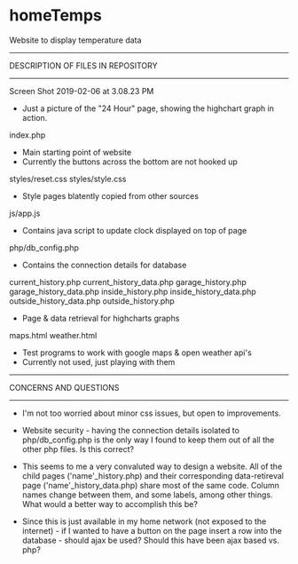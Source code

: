 # homeTemps
Website to display temperature data

****************************************************************
DESCRIPTION OF FILES IN REPOSITORY
****************************************************************
Screen Shot 2019-02-06 at 3.08.23 PM
- Just a picture of the "24 Hour" page, showing the highchart graph in action.

index.php
- Main starting point of website
- Currently the buttons across the bottom are not hooked up

styles/reset.css
styles/style.css
- Style pages blatently copied from other sources

js/app.js
- Contains java script to update clock displayed on top of page

php/db_config.php
- Contains the connection details for database

current_history.php
current_history_data.php
garage_history.php
garage_history_data.php
inside_history.php
inside_history_data.php
outside_history_data.php
outside_history.php
- Page & data retrieval for highcharts graphs

maps.html
weather.html
- Test programs to work with google maps & open weather api's
- Currently not used, just playing with them

****************************************************************
CONCERNS AND QUESTIONS
****************************************************************
- I'm not too worried about minor css issues, but open to improvements.

- Website security - having the connection details isolated to php/db_config.php is the only way I found to keep them out of all the other php files.  Is this correct?

- This seems to me a very convaluted way to design a website.  All of the child pages ('name'_history.php) and their corresponding data-retireval page ('name'_history_data.php) share most of the same code.  Column names change between them, and some labels, among other things.  What would a better way to accomplish this be?

- Since this is just available in my home network (not exposed to the internet) - if I wanted to have a button on the page insert a row into the database - should ajax be used?  Should this have been ajax based vs. php?
